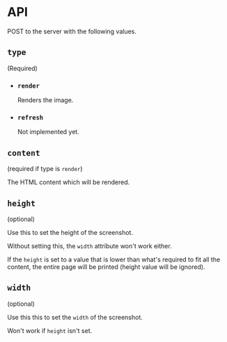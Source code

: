# API

POST to the server with the following values.

## `type`
(Required)

- ### `render`
    Renders the image.

- ### `refresh`
    Not implemented yet.

## `content`
(required if type is `render`)

The HTML content which will be rendered.

## `height`
(optional)

Use this to set the height of the screenshot.

Without setting this, the `width` attribute won't work either.

If the `height` is set to a value that is lower than what's required to fit all the content, the entire page will be printed (height value will be ignored).

## `width`
(optional)

Use this this to set the `width` of the screenshot.

Won't work if `height` isn't set.
